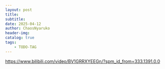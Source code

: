 ```yaml
---
layout: post
title: 
subtitle: 
date: 2025-04-12
author: ChaosNyaruko
header-img: 
catalog: true
tags:
    - TODO-TAG
---
```


https://www.bilibili.com/video/BV1GRRXYEEGn/?spm_id_from=333.1391.0.0
